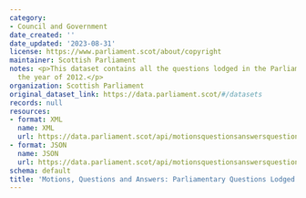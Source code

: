 ```yaml
---
category:
- Council and Government
date_created: ''
date_updated: '2023-08-31'
license: https://www.parliament.scot/about/copyright
maintainer: Scottish Parliament
notes: <p>This dataset contains all the questions lodged in the Parliament during
  the year of 2012.</p>
organization: Scottish Parliament
original_dataset_link: https://data.parliament.scot/#/datasets
records: null
resources:
- format: XML
  name: XML
  url: https://data.parliament.scot/api/motionsquestionsanswersquestions?year=2012
- format: JSON
  name: JSON
  url: https://data.parliament.scot/api/motionsquestionsanswersquestions?year=2012
schema: default
title: 'Motions, Questions and Answers: Parliamentary Questions Lodged (2012)'
---
```

